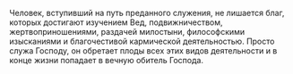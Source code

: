 Человек, вступивший на путь преданного служения, не лишается благ, которых достигают изучением Вед, подвижничеством, жертвоприношениями, раздачей милостыни, философскими изысканиями и благочестивой кармической деятельностью. Просто служа Господу, он обретает плоды всех этих видов деятельности и в конце жизни попадает в вечную обитель Господа.